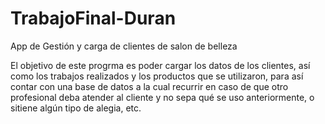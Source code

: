 # TrabajoFinal-Duran

App de Gestión y carga de clientes de salon de belleza

El objetivo de este progrma es poder cargar los datos de los clientes, así como los trabajos realizados y los productos que se utilizaron, 
para así contar con una base de datos a la cual recurrir en caso de que otro profesional deba atender al cliente y no sepa qué se uso anteriormente, o sitiene algún tipo de alegia, etc.


